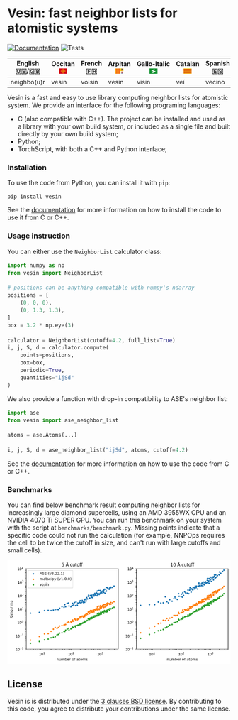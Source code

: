 # Vesin: fast neighbor lists for atomistic systems

[![Documentation](https://img.shields.io/badge/docs-latest-brightgreen.svg)](http://luthaf.fr/vesin/)
![Tests](https://img.shields.io/github/check-runs/Luthaf/vesin/main?logo=github&label=tests)

| English 🇺🇸⁠/⁠🇬🇧 | Occitan <img src="./docs/src/static/images/Occitan.png" width=18> | French 🇫🇷 | Arpitan <img src="./docs/src/static/images/Arpitan.png" width=18> | Gallo‑Italic <img src="./docs/src/static/images/Lombardy.png" width=18> | Catalan <img src="./docs/src/static/images/Catalan.png" width=18> | Spanish 🇪🇸 | Italian 🇮🇹 |
|------------------|----------|-----------|----------|--------------|---------|------------|------------|
| neighbo(u)r      | vesin    | voisin    | vesin    | visin        | veí     | vecino     | vicino     |


Vesin is a fast and easy to use library computing neighbor lists for atomistic
system. We provide an interface for the following programing languages:

- C (also compatible with C++). The project can be installed and used as a
  library with your own build system, or included as a single file and built
  directly by your own build system;
- Python;
- TorchScript, with both a C++ and Python interface;

### Installation

To use the code from Python, you can install it with `pip`:

```
pip install vesin
```

See the [documentation](https://luthaf.fr/vesin/latest/index.html#installation)
for more information on how to install the code to use it from C or C++.

### Usage instruction

You can either use the `NeighborList` calculator class:

```py
import numpy as np
from vesin import NeighborList

# positions can be anything compatible with numpy's ndarray
positions = [
    (0, 0, 0),
    (0, 1.3, 1.3),
]
box = 3.2 * np.eye(3)

calculator = NeighborList(cutoff=4.2, full_list=True)
i, j, S, d = calculator.compute(
    points=positions,
    box=box,
    periodic=True,
    quantities="ijSd"
)
```

We also provide a function with drop-in compatibility to ASE's neighbor list:

```py
import ase
from vesin import ase_neighbor_list

atoms = ase.Atoms(...)

i, j, S, d = ase_neighbor_list("ijSd", atoms, cutoff=4.2)
```

See the [documentation](https://luthaf.fr/vesin/latest/c-api.html) for more
information on how to use the code from C or C++.

### Benchmarks

You can find below benchmark result computing neighbor lists for increasingly
large diamond supercells, using an AMD 3955WX CPU and an NVIDIA 4070 Ti SUPER
GPU. You can run this benchmark on your system with the script at
`benchmarks/benchmark.py`. Missing points indicate that a specific code could
not run the calculation (for example, NNPOps requires the cell to be twice the
cutoff in size, and can't run with large cutoffs and small cells).

![Benchmarks](./docs/src/benchmark.png)

## License

Vesin is is distributed under the [3 clauses BSD license](LICENSE). By
contributing to this code, you agree to distribute your contributions under the
same license.
